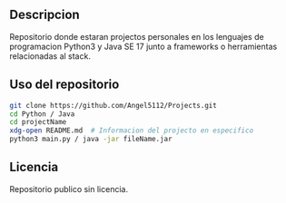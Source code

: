 ## Descripcion

Repositorio donde estaran projectos personales en los lenguajes de programacion Python3 y Java SE 17 junto a frameworks o herramientas relacionadas al stack.

## Uso del repositorio

```bash
git clone https://github.com/Angel5112/Projects.git
cd Python / Java
cd projectName
xdg-open README.md  # Informacion del projecto en especifico
python3 main.py / java -jar fileName.jar
```

## Licencia

Repositorio publico sin licencia.